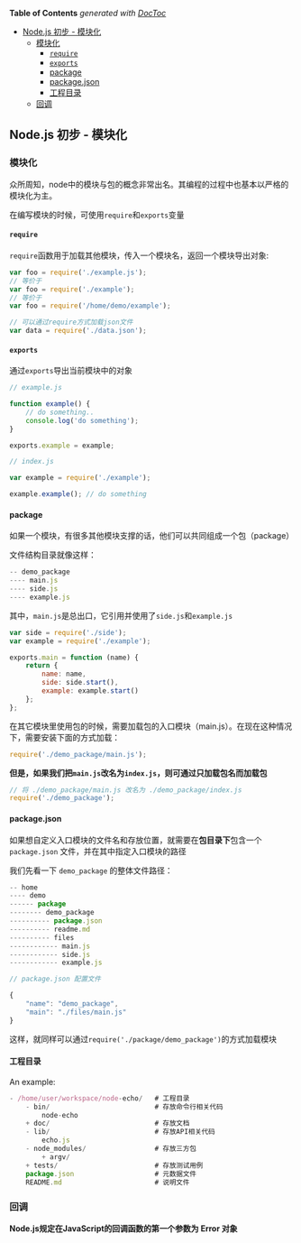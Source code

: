 <!-- START doctoc generated TOC please keep comment here to allow auto update -->
<!-- DON'T EDIT THIS SECTION, INSTEAD RE-RUN doctoc TO UPDATE -->
**Table of Contents**  *generated with [DocToc](https://github.com/thlorenz/doctoc)*

- [Node.js 初步 - 模块化](#nodejs-%E5%88%9D%E6%AD%A5---%E6%A8%A1%E5%9D%97%E5%8C%96)
  - [模块化](#%E6%A8%A1%E5%9D%97%E5%8C%96)
    - [`require`](#require)
    - [`exports`](#exports)
    - [package](#package)
    - [package.json](#packagejson)
    - [工程目录](#%E5%B7%A5%E7%A8%8B%E7%9B%AE%E5%BD%95)
  - [回调](#%E5%9B%9E%E8%B0%83)

<!-- END doctoc generated TOC please keep comment here to allow auto update -->

## Node.js 初步 - 模块化

### 模块化

众所周知，node中的模块与包的概念非常出名。其编程的过程中也基本以严格的模块化为主。

在编写模块的时候，可使用`require`和`exports`变量

#### `require`

`require`函数用于加载其他模块，传入一个模块名，返回一个模块导出对象:

```javascript
var foo = require('./example.js');
// 等价于
var foo = require('./example');
// 等价于
var foo = require('/home/demo/example');

// 可以通过require方式加载json文件
var data = require('./data.json');
```

#### `exports`

通过`exports`导出当前模块中的对象

```javascript
// example.js

function example() {
    // do something..
    console.log('do something');
}

exports.example = example;
```

```javascript
// index.js

var example = require('./example');

example.example(); // do something
```

#### package

如果一个模块，有很多其他模块支撑的话，他们可以共同组成一个包（package）

文件结构目录就像这样：

```javascript
-- demo_package
---- main.js
---- side.js
---- example.js
```

其中，`main.js`是总出口，它引用并使用了`side.js`和`example.js`

```javascript
var side = require('./side');
var example = require('./example');

exports.main = function (name) {
    return {
        name: name,
        side: side.start(),
        example: example.start()
    };
};
```

在其它模块里使用包的时候，需要加载包的入口模块（main.js）。在现在这种情况下，需要安装下面的方式加载：

```javascript
require('./demo_package/main.js');
```

**但是，如果我们把`main.js`改名为`index.js`，则可通过只加载包名而加载包**

```javascript
// 将 ./demo_package/main.js 改名为 ./demo_package/index.js
require('./demo_package');
```

#### package.json

如果想自定义入口模块的文件名和存放位置，就需要在**包目录下**包含一个 `package.json` 文件，并在其中指定入口模块的路径

我们先看一下 `demo_package` 的整体文件路径：

```javascript
-- home
---- demo
------ package
-------- demo_package
---------- package.json
---------- readme.md
---------- files
------------ main.js
------------ side.js
------------ example.js
```

```javascript
// package.json 配置文件

{
	"name": "demo_package",
	"main": "./files/main.js"
}
```

这样，就同样可以通过`require('./package/demo_package')`的方式加载模块

#### 工程目录

An example:

```javascript
- /home/user/workspace/node-echo/   # 工程目录
    - bin/                          # 存放命令行相关代码
        node-echo
    + doc/                          # 存放文档
    - lib/                          # 存放API相关代码
        echo.js
    - node_modules/                 # 存放三方包
        + argv/
    + tests/                        # 存放测试用例
    package.json                    # 元数据文件
    README.md                       # 说明文件
```

### 回调

**Node.js规定在JavaScript的回调函数的第一个参数为 Error 对象**